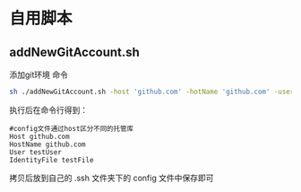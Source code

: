 # 自用脚本
## addNewGitAccount.sh
添加git环境
命令
```sh
sh ./addNewGitAccount.sh -host 'github.com' -hotName 'github.com' -user 'yulinfox@163.com' -identityFile 'C:/Users/Toroto/.ssh/id_rsa_github'
```
执行后在命令行得到：
```
#config文件通过host区分不同的托管库
Host github.com
HostName github.com
User testUser
IdentityFile testFile
```
拷贝后放到自己的 .ssh 文件夹下的 config 文件中保存即可
